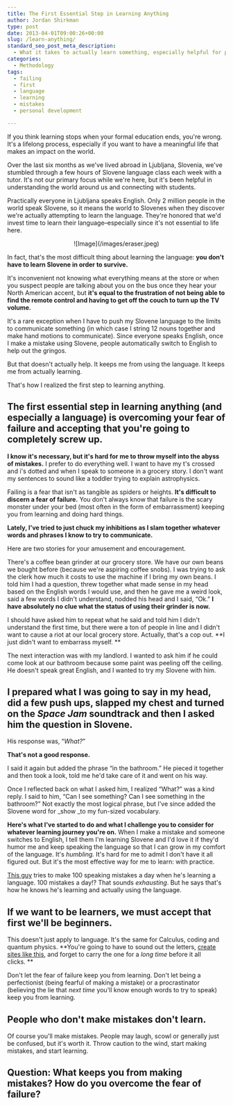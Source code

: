 ```yaml
---
title: The First Essential Step in Learning Anything
author: Jordan Shirkman
type: post
date: 2013-04-01T09:00:26+00:00
slug: /learn-anything/
standard_seo_post_meta_description:
  - What it takes to actually learn something, especially helpful for perfectionists and procrastinators.
categories:
  - Methodology
tags:
  - failing
  - first
  - language
  - learning
  - mistakes
  - personal development

---
```

If you think learning stops when your formal education ends, you're wrong. It's a lifelong process, especially if you want to have a meaningful life that makes an impact on the world.

Over the last six months as we've lived abroad in Ljubljana, Slovenia, we've stumbled through a few hours of Slovene language class each week with a tutor. It's not our primary focus while we're here, but it's been helpful in understanding the world around us and connecting with students.

Practically everyone in Ljubljana speaks English. Only 2 million people in the world speak Slovene, so it means the world to Slovenes when they discover we're actually attempting to learn the language. They're honored that we'd invest time to learn their language&#8211;especially since it's not essential to life here.

<p style="text-align: center;">
  ![Image](/images/eraser.jpeg)
</p>

In fact, that's the most difficult thing about learning the language: **you don't have to learn Slovene in order to survive.**

It's inconvenient not knowing what everything means at the store or when you suspect people are talking about you on the bus once they hear your North American accent, but **it's equal to the frustration of not being able to find the remote control and having to get off the couch to turn up the TV volume.**

It's a rare exception when I have to push my Slovene language to the limits to communicate something (in which case I string 12 nouns together and make hand motions to communicate). Since everyone speaks English, once I make a mistake using Slovene, people automatically switch to English to help out the gringos.

But that doesn't actually help. It keeps me from using the language. It keeps me from actually learning.

That's how I realized the first step to learning anything.

[<!--more-->](https://jshirk.com/blog/learn-anything)

## The first essential step in learning anything (and especially a language) is overcoming your fear of failure and accepting that you're going to completely screw up.

**I know it's necessary, but it's hard for me to throw myself into the abyss of mistakes.** I prefer to do everything well. I want to have my t's crossed and i's dotted and when I speak to someone in a grocery story. I don't want my sentences to sound like a toddler trying to explain astrophysics.

Failing is a fear that isn't as tangible as spiders or heights. **It's difficult to discern a fear of failure.** You don't always know that failure is the scary monster under your bed (most often in the form of embarrassment) keeping you from learning and doing hard things.

**Lately, I've tried to just chuck my inhibitions as I slam together whatever words and phrases I know to try to communicate.**

Here are two stories for your amusement and encouragement.

There's a coffee bean grinder at our grocery store. We have our own beans we bought before (because we're aspiring coffee snobs). I was trying to ask the clerk how much it costs to use the machine if I bring my own beans. I told him I had a question, threw together what made sense in my head based on the English words I would use, and then he gave me a weird look, said a few words I didn't understand, nodded his head and I said, &#8220;Ok.&#8221; **I have absolutely no clue what the status of using their grinder is now.**

I should have asked him to repeat what he said and told him I didn't understand the first time, but there were a ton of people in line and I didn't want to cause a riot at our local grocery store. Actually, that's a cop out. **I just didn't want to embarrass myself. **

The next interaction was with my landlord. I wanted to ask him if he could come look at our bathroom because some paint was peeling off the ceiling. He doesn't speak great English, and I wanted to try my Slovene with him.

## I prepared what I was going to say in my head, did a few push ups, slapped my chest and turned on the _Space Jam_ soundtrack and then I asked him the question in Slovene.

His response was, &#8220;_What?_&#8221;

**That's not a good response.**

I said it again but added the phrase &#8220;in the bathroom.&#8221; He pieced it together and then took a look, told me he'd take care of it and went on his way.

Once I reflected back on what I asked him, I realized &#8220;What?&#8221; was a kind reply. I said to him, &#8220;Can I see something? Can I see something in the bathroom?&#8221; Not exactly the most logical phrase, but I've since added the Slovene word for _show _to my fun-sized vocabulary.

**Here's what I've started to do and what I challenge you to consider for whatever learning journey you're on.** When I make a mistake and someone switches to English, I tell them I'm learning Slovene and I'd love it if they'd humor me and keep speaking the language so that I can grow in my comfort of the language. It's _humbling._ It's hard for me to admit I don't have it all figured out. But it's the most effective way for me to learn: with practice.

[This guy](http://fluentin3months.com) tries to make 100 speaking mistakes a day when he's learning a language. 100 mistakes a day!? That sounds _exhausting_. But he says that's how he knows he's learning and actually using the language.

## If we want to be learners, we must accept that first we'll be beginners.

This doesn't just apply to language. It's the same for Calculus, coding and quantum physics. **You're going to have to sound out the letters, [create sites like this](http://t.co/hyEx8UFF6V), and forget to carry the one for a _long time_ before it all clicks. **

Don't let the fear of failure keep you from learning. Don't let being a perfectionist (being fearful of making a mistake) or a procrastinator (believing the lie that _next time_ you'll know enough words to try to speak) keep you from learning.

## **People who don't make mistakes don't learn.**

Of course you'll make mistakes. People may laugh, scowl or generally just be confused, but it's worth it. Throw caution to the wind, start making mistakes, and start learning.

## **Question: What keeps you from making mistakes? How do you overcome the fear of failure?**
